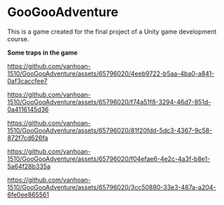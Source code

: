 # GooGooAdventure
This is a game created for the final project of a Unity game development course.

**Some traps in the game**



https://github.com/vanhoan-1510/GooGooAdventure/assets/65796020/4eeb9722-b5aa-4ba0-a841-0af3caccfee7



https://github.com/vanhoan-1510/GooGooAdventure/assets/65796020/f74a51f8-3294-46d7-851d-0a4116145d36



https://github.com/vanhoan-1510/GooGooAdventure/assets/65796020/81f20fdd-5dc3-4367-9c58-872f7cd626fa



https://github.com/vanhoan-1510/GooGooAdventure/assets/65796020/f04efae6-4e2c-4a3f-b8e1-5a64f28b335a



https://github.com/vanhoan-1510/GooGooAdventure/assets/65796020/3cc50880-33e3-487a-a204-6fe0ee865561

